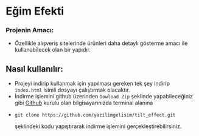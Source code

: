 # Eğim Efekti


### Projenin Amacı:
- Özellikle alışveriş sitelerinde ürünleri daha detaylı gösterme amacı ile kullanabilecek olan bir yapıdır.

## Nasıl kullanılır:
- Projeyi indirip kullanmak için yapılması gereken tek şey indirip `index.html` isimli dosyayı çalıştırmak olacaktır.
- İndirme işlemini github üzerinden `Dowload Zip` şeklinde yapabileceğiniz gibi [Github](https://git-scm.com/) kurulu olan bilgisayarınızda terminal alanına
- ```
  git clone https://github.com/yazilimgelisim/tilt_effect.git
  
  ```
  şeklindeki kodu yapıştırarak indirme işlemini gerçekleştirebilirsiniz.
